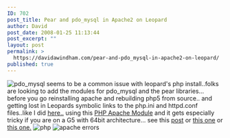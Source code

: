 ```yaml
---
ID: 702
post_title: Pear and pdo_mysql in Apache2 on Leopard
author: David
post_date: 2008-01-25 11:13:44
post_excerpt: ""
layout: post
permalink: >
  https://davidawindham.com/pear-and-pdo_mysql-in-apache2-on-leopard/
published: true
---
```

<img src="http://davidawindham.com/images/pdo_mysql.png" alt="pdo_mysql" />
seems to be a common issue with leopard's php install..folks are looking to add the modules for pdo_mysql and the pear libraries...  before you go reinstalling apache and rebuilding php5 from source.. and getting lost in Leopards symbolic links to the php.ini and httpd.conf files..like I did <a href="http://discussions.apple.com/thread.jspa?messageID=6437976">here..</a> using this <a href="http://www.entropy.ch/software/macosx/php/">PHP Apache Module</a> and it gets especially tricky if you are on a G5 with 64bit architecture... see this <a href="http://www.entropy.ch/phpbb2/viewtopic.php?p=10813">post</a> or <a href="http://reduxcomputing.com/leopard-php5.html">this one</a> or <a href="http://blog.bitxtender.com/post/23017941">this one.</a>
<img src="http://davidawindham.com/images/pearphp.png" alt="php" />
<img src="http://davidawindham.com/images/apacheconfig2.png" alt="apache errors" />